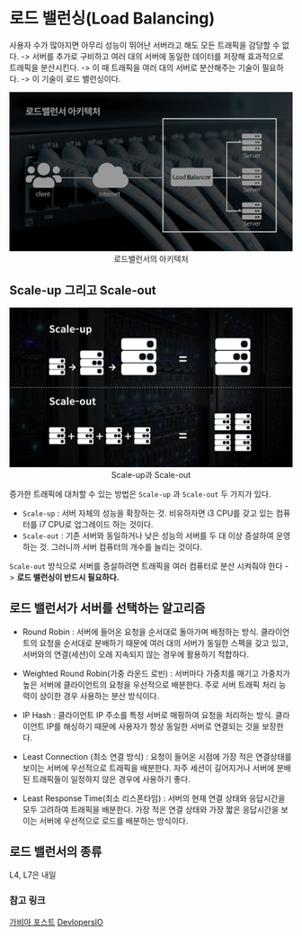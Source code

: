 # 로드 밸런싱(Load Balancing)

사용자 수가 많아지면 아무리 성능이 뛰어난 서버라고 해도 모든 트래픽을 감당할 수 없다. -> 서버를 추가로 구비하고 여러 대의 서버에 동일한 데이터를 저장해 효과적으로 트래픽을 분산시킨다. -> 이 때 트래픽을 여러 대의 서버로 분산해주는 기술이 필요하다. -> 이 기술이 로드 밸런싱이다.

<p align="center">
  <img src="./img/load-balancer-arc.jpg">
  <br />
  로드밸런서의 아키텍처
</p>

## Scale-up 그리고 Scale-out

<p align="center">
  <img src="./img/loadbalancing-scale.png">
  <br />
  Scale-up과 Scale-out
</p>

증가한 트래픽에 대처할 수 있는 방법은 `Scale-up` 과 `Scale-out` 두 가지가 있다.

- `Scale-up` : 서버 자체의 성능을 확장하는 것. 비유하자면 i3 CPU를 갖고 있는 컴퓨터를 i7 CPU로 업그레이드 하는 것이다.
- `Scale-out` : 기존 서버와 동일하거나 낮은 성능의 서버를 두 대 이상 증설하여 운영하는 것. 그러니까 서버 컴퓨터의 개수를 늘리는 것이다.

`Scale-out` 방식으로 서버를 증설하려면 트래픽을 여러 컴퓨터로 분산 시켜줘야 한다 -> **로드 밸런싱이 반드시 필요하다.**

## 로드 밸런서가 서버를 선택하는 알고리즘

- Round Robin : 서버에 들어온 요청을 순서대로 돌아가며 배정하는 방식. 클라이언트의 요청을 순서대로 분배하기 때문에 여러 대의 서버가 동일한 스펙을 갖고 있고, 서버와의 연결(세션)이 오래 지속되지 않는 경우에 활용하기 적합하다.

- Weighted Round Robin(가중 라운드 로빈) : 서버마다 가중치를 매기고 가중치가 높은 서버에 클라이언트의 요청을 우선적으로 배분한다. 주로 서버 트래픽 처리 능력이 상이한 경우 사용하는 분산 방식이다.

- IP Hash : 클라이언트 IP 주소를 특정 서버로 매핑하여 요청을 처리하는 방식. 클라이언트 IP를 해싱하기 때문에 사용자가 항상 동일한 서버로 연결되는 것을 보장한다.

- Least Connection (최소 연결 방식) : 요청이 들어온 시점에 가장 적은 연결상태를 보이는 서버에 우선적으로 트래픽을 배분한다. 자주 세션이 길어지거나 서버에 분배된 트래픽들이 일정하지 않은 경우에 사용하기 좋다.

- Least Response Time(최소 리스폰타임) : 서버의 현재 연결 상태와 응답시간을 모두 고려하여 트래픽을 배분한다. 가장 적은 연결 상태와 가장 짧은 응답시간을 보이는 서버에 우선적으로 로드를 배분하는 방식이다.

## 로드 밸런서의 종류

L4, L7은 내일

### 참고 링크

[가비아 포스트](https://m.post.naver.com/viewer/postView.nhn?volumeNo=27046347&memberNo=2521903)
[DevlopersIO](https://dev.classmethod.jp/articles/load-balancing-types-and-algorithm/)
